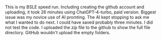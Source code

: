 This is my BSLE speed run. Including creating the github account and uploading, it took 26 minutes using ChatGPT-4-turbo, paid version.
Biggest issue was my novice use of AI promting. The AI kept stopping to ask me what I wanted to do next. I could have saved probably three minutes.
I did not test the code.
I uploaded the zip file to the github to show the full file directory. GitHub wouldn't upload the empty folders. 
